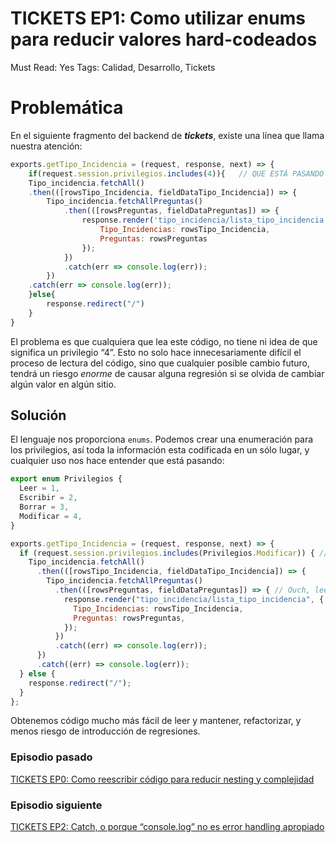 # TICKETS EP1: Como utilizar enums para reducir valores hard-codeados

Must Read: Yes
Tags: Calidad, Desarrollo, Tickets

# Problemática

En el siguiente fragmento del backend de *********************tickets*********************, existe una línea que llama nuestra atención:

```jsx
exports.getTipo_Incidencia = (request, response, next) => {
    if(request.session.privilegios.includes(4)){   // QUE ESTÁ PASANDO AQUIÍIIII
    Tipo_incidencia.fetchAll()
    .then(([rowsTipo_Incidencia, fieldDataTipo_Incidencia]) => {
        Tipo_incidencia.fetchAllPreguntas()
            .then(([rowsPreguntas, fieldDataPreguntas]) => {
                response.render('tipo_incidencia/lista_tipo_incidencia', {
                    Tipo_Incidencias: rowsTipo_Incidencia,
                    Preguntas: rowsPreguntas
                });
            })
            .catch(err => console.log(err));
        })
    .catch(err => console.log(err));
    }else{
        response.redirect("/")
    }
}
```

El problema es que cualquiera que lea este código, no tiene ni idea de que significa un privilegio “4”. Esto no solo hace innecesariamente difícil el proceso de lectura del código, sino que cualquier posible cambio futuro, tendrá un riesgo *enorme* de causar alguna regresión si se olvida de cambiar algún valor en algún sitio.

## Solución

El lenguaje nos proporciona `enums`. Podemos crear una enumeración para los privilegios, así toda la información esta codificada en un sólo lugar, y cualquier uso nos hace entender que está pasando:

```jsx
export enum Privilegios {
  Leer = 1,
  Escribir = 2,
  Borrar = 3,
  Modificar = 4,
}

exports.getTipo_Incidencia = (request, response, next) => {
  if (request.session.privilegios.includes(Privilegios.Modificar)) { // Ahhhh pero que diferencia
    Tipo_incidencia.fetchAll()
      .then(([rowsTipo_Incidencia, fieldDataTipo_Incidencia]) => {
        Tipo_incidencia.fetchAllPreguntas()
          .then(([rowsPreguntas, fieldDataPreguntas]) => { // Ouch, leer TICKETS EP0
            response.render("tipo_incidencia/lista_tipo_incidencia", {
              Tipo_Incidencias: rowsTipo_Incidencia,
              Preguntas: rowsPreguntas,
            });
          })
          .catch((err) => console.log(err));
      })
      .catch((err) => console.log(err));
  } else {
    response.redirect("/");
  }
};
```

Obtenemos código mucho más fácil de leer y mantener, refactorizar, y menos riesgo de introducción de regresiones.

### Episodio pasado

[TICKETS EP0: Como reescribir código para reducir nesting y complejidad](TICKETS%20EP0%20Como%20reescribir%20co%CC%81digo%20para%20reducir%20n%20fdb332b899454876b5c07b3e07e97e54.md)

### Episodio siguiente

[TICKETS EP2: Catch, o porque “console.log” no es error handling apropiado](TICKETS%20EP2%20Catch,%20o%20porque%20%E2%80%9Cconsole%20log%E2%80%9D%20no%20es%20er%20649a078dd67949a7add9d851fc22e2f1.md)